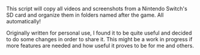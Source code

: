 This script will copy all videos and screenshots from a Nintendo Switch's SD card and organize them in folders named after the game. All automatically!

Originally written for personal use, I found it to be quite useful and decided to do some changes in order to share it. This might be a work in progress if more features are needed and how useful it proves to be for me and others.
